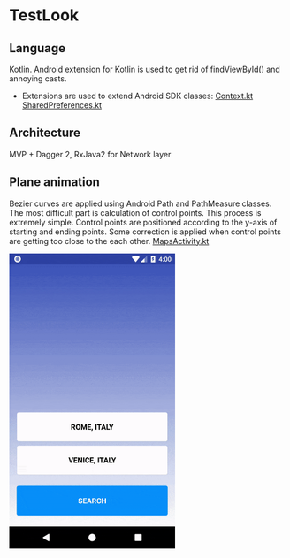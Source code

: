 # TestLook

## Language
Kotlin. Android extension for Kotlin is used to get rid of findViewById() and annoying casts.
- Extensions are used to extend Android SDK classes: 
[Context.kt](https://github.com/shuhart/TestLook/blob/master/app/src/main/java/com/shuhart/testlook/utils/Context.kt)
[SharedPreferences.kt](https://github.com/shuhart/TestLook/blob/master/app/src/main/java/com/shuhart/testlook/utils/SharedPreferences.kt)


## Architecture
MVP + Dagger 2, RxJava2 for Network layer

## Plane animation
Bezier curves are applied using Android Path and PathMeasure classes. The most difficult part is calculation of control points. This process is extremely simple. Control points are positioned according to the y-axis of starting and ending points. Some correction is applied when control points are getting too close to the each other.
[MapsActivity.kt](https://github.com/shuhart/TestLook/blob/master/app/src/main/java/com/shuhart/testlook/modules/flight/search/map/MapsActivity.kt#L146)

<img src="/images/demo.gif" alt="Sample" width="300px" />
